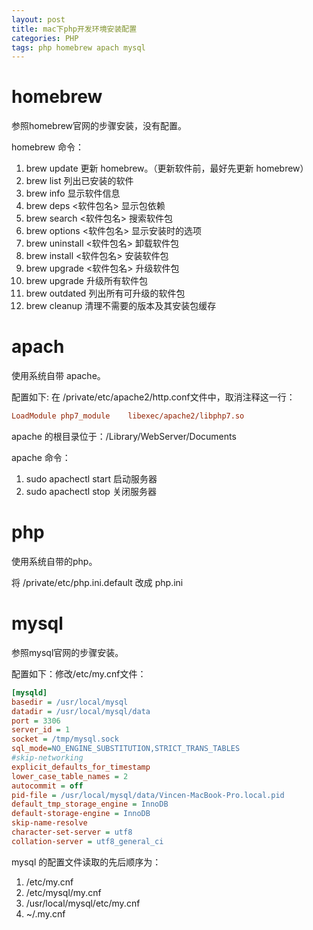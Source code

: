 ```yaml
---
layout: post
title: mac下php开发环境安装配置
categories: PHP
tags: php homebrew apach mysql
---
```

# homebrew

参照homebrew官网的步骤安装，没有配置。  

homebrew 命令：

1. brew update 更新 homebrew。（更新软件前，最好先更新 homebrew）
2. brew list 列出已安装的软件
3. brew info 显示软件信息
4. brew deps <软件包名> 显示包依赖
5. brew search <软件包名> 搜索软件包
6. brew options <软件包名> 显示安装时的选项
7. brew uninstall <软件包名> 卸载软件包
8. brew install <软件包名> 安装软件包
9. brew upgrade <软件包名> 升级软件包
10. brew upgrade 升级所有软件包
11. brew outdated 列出所有可升级的软件包
12. brew cleanup 清理不需要的版本及其安装包缓存

# apach

使用系统自带 apache。

配置如下:  在 /private/etc/apache2/http.conf文件中，取消注释这一行：  

```ini
LoadModule php7_module    libexec/apache2/libphp7.so
```

apache 的根目录位于：/Library/WebServer/Documents

apache 命令：  

1. sudo apachectl start 启动服务器  
2. sudo apachectl stop 关闭服务器

# php

使用系统自带的php。

将 /private/etc/php.ini.default 改成 php.ini

# mysql

参照mysql官网的步骤安装。

配置如下：修改/etc/my.cnf文件：

```ini
[mysqld]
basedir = /usr/local/mysql
datadir = /usr/local/mysql/data
port = 3306
server_id = 1
socket = /tmp/mysql.sock
sql_mode=NO_ENGINE_SUBSTITUTION,STRICT_TRANS_TABLES
#skip-networking
explicit_defaults_for_timestamp
lower_case_table_names = 2
autocommit = off
pid-file = /usr/local/mysql/data/Vincen-MacBook-Pro.local.pid
default_tmp_storage_engine = InnoDB
default-storage-engine = InnoDB
skip-name-resolve
character-set-server = utf8
collation-server = utf8_general_ci
```

mysql 的配置文件读取的先后顺序为：

1. /etc/my.cnf
2. /etc/mysql/my.cnf
3. /usr/local/mysql/etc/my.cnf
4. ~/.my.cnf



